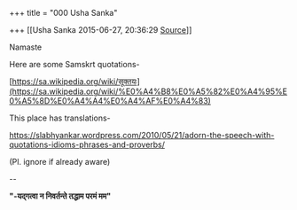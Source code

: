 +++
title = "000 Usha Sanka"

+++
[[Usha Sanka	2015-06-27, 20:36:29 [Source](https://groups.google.com/g/samskrita/c/NyfndAVOvnM)]]



Namaste

Here are some Samskrt quotations-

[https://sa.wikipedia.org/wiki/सूक्तयः](https://sa.wikipedia.org/wiki/%E0%A4%B8%E0%A5%82%E0%A4%95%E0%A5%8D%E0%A4%A4%E0%A4%AF%E0%A4%83)  

This place has translations-  

<https://slabhyankar.wordpress.com/2010/05/21/adorn-the-speech-with-quotations-idioms-phrases-and-proverbs/>  

(Pl. ignore if already aware)

  

--  

****"-यद्गत्वा न निवर्तन्ते तद्धाम परमं मम"****  

